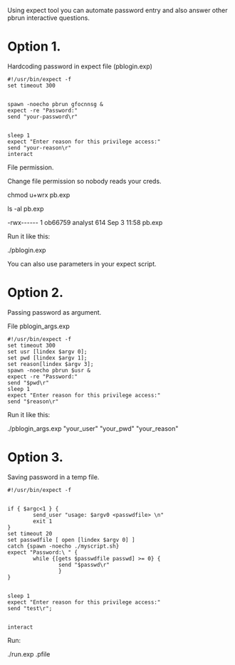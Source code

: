 
Using expect tool you can automate password entry and also answer other pbrun interactive questions.

 

# Option 1.

Hardcoding password in expect file (pblogin.exp)

 
```expect
#!/usr/bin/expect -f  
set timeout 300  
  
  
spawn -noecho pbrun gfocnnsg &  
expect -re "Password:"  
send "your-password\r"  
  
  
sleep 1  
expect "Enter reason for this privilege access:"  
send "your-reason\r"  
interact  
```

 

File permission.

Change file permission so nobody reads your creds.

 

chmod u+wrx pb.exp

ls -al pb.exp

-rwx------ 1 ob66759 analyst 614 Sep  3 11:58 pb.exp

 

Run it like this:

./pblogin.exp

 

 

You can also use parameters in your expect script.

 

# Option 2.

Passing password as argument.

File pblogin_args.exp

 
```expect
#!/usr/bin/expect -f  
set timeout 300  
set usr [lindex $argv 0];  
set pwd [lindex $argv 1];  
set reason[lindex $argv 3];  
spawn -noecho pbrun $usr &  
expect -re "Password:"  
send "$pwd\r"  
sleep 1  
expect "Enter reason for this privilege access:"  
send "$reason\r"  
```

Run it like this:

 

./pblogin_args.exp "your_user" "your_pwd" "your_reason"

 

# Option 3.

Saving password in a temp file.

 
```expect
#!/usr/bin/expect -f  
  
  
if { $argc<1 } {  
        send_user "usage: $argv0 <passwdfile> \n"  
        exit 1  
}  
set timeout 20  
set passwdfile [ open [lindex $argv 0] ]  
catch {spawn -noecho ./myscript.sh}  
expect "Password:\ " {  
        while {[gets $passwdfile passwd] >= 0} {  
                send "$passwd\r"  
                }  
}  
  
  
sleep 1  
expect "Enter reason for this privilege access:"   
send "test\r";  
  
  
interact  
``` 

Run:

 

./run.exp .pfile
